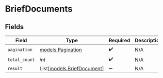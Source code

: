 # BriefDocuments


## Fields

| Field                                                    | Type                                                     | Required                                                 | Description                                              |
| -------------------------------------------------------- | -------------------------------------------------------- | -------------------------------------------------------- | -------------------------------------------------------- |
| `pagination`                                             | [models.Pagination](../models/pagination.md)             | :heavy_check_mark:                                       | N/A                                                      |
| `total_count`                                            | *int*                                                    | :heavy_check_mark:                                       | N/A                                                      |
| `result`                                                 | List[[models.BriefDocument](../models/briefdocument.md)] | :heavy_minus_sign:                                       | N/A                                                      |